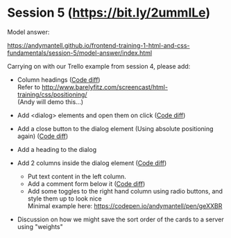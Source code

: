 # Session 5 (https://bit.ly/2ummILe)

Model answer:

https://andymantell.github.io/frontend-training-1-html-and-css-fundamentals/session-5/model-answer/index.html

Carrying on with our Trello example from session 4, please add:

- Column headings ([Code diff](https://github.com/andymantell/frontend-training-1-html-and-css-fundamentals/commit/99e0e22a319f851f035e379ff6b10e3b90ce43e8))  
  Refer to http://www.barelyfitz.com/screencast/html-training/css/positioning/  
  (Andy will demo this...)
- Add &lt;dialog&gt; elements and open them on click ([Code diff](https://github.com/andymantell/frontend-training-1-html-and-css-fundamentals/commit/9e96de1fe7913393d239311936df0c1edcf5e6a4))  
- Add a close button to the dialog element (Using absolute positioning again) ([Code diff](https://github.com/andymantell/frontend-training-1-html-and-css-fundamentals/commit/79913fd69b676b28cd1dc6d062236a6ea1f9fbe0))  
- Add a heading to the dialog
- Add 2 columns inside the dialog element ([Code diff](https://github.com/andymantell/frontend-training-1-html-and-css-fundamentals/commit/255638a50b462b69f019cb72f008c7c15965c2bb))  
  - Put text content in the left column.
  - Add a comment form below it ([Code diff](https://github.com/andymantell/frontend-training-1-html-and-css-fundamentals/commit/3dd3b926abe01349abd701a1ae5b396c36bfe26a))  
  - Add some toggles to the right hand column using radio buttons, and style them up to look nice  
    Minimal example here: https://codepen.io/andymantell/pen/geXXBR
  
- Discussion on how we might save the sort order of the cards to a server using "weights"
